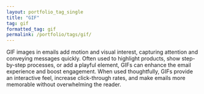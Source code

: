 ```yaml
---
layout: portfolio_tag_single
title: "GIF"
tag: gif
formatted_tag: gif
permalink: /portfolio/tags/gif/
---
```


<p class="relative max-w-4 my-0 mx-auto text-xs lg:text-sm font-normal">GIF images in emails add motion and visual interest, capturing attention and conveying messages quickly. Often used to highlight products, show step-by-step processes, or add a playful element, GIFs can enhance the email experience and boost engagement. When used thoughtfully, GIFs provide an interactive feel, increase click-through rates, and make emails more memorable without overwhelming the reader.</p>